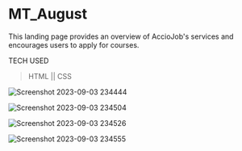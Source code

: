 # MT_August
This landing page provides an overview of AccioJob's services and encourages users to apply for courses.

TECH USED
>HTML ||
>CSS

![Screenshot 2023-09-03 234444](https://github.com/Sahil8564/MT_August/assets/136605579/393eb9d1-eff1-4aa4-8c49-ade363cffec2)

![Screenshot 2023-09-03 234504](https://github.com/Sahil8564/MT_August/assets/136605579/f52b60b3-bf37-496b-8b00-fb4c36d5d282)

![Screenshot 2023-09-03 234526](https://github.com/Sahil8564/MT_August/assets/136605579/efef6807-f134-489a-9efd-0b5e5fc78333)

![Screenshot 2023-09-03 234555](https://github.com/Sahil8564/MT_August/assets/136605579/1827807b-5114-4f19-b1f6-b919e7fa34cd)
